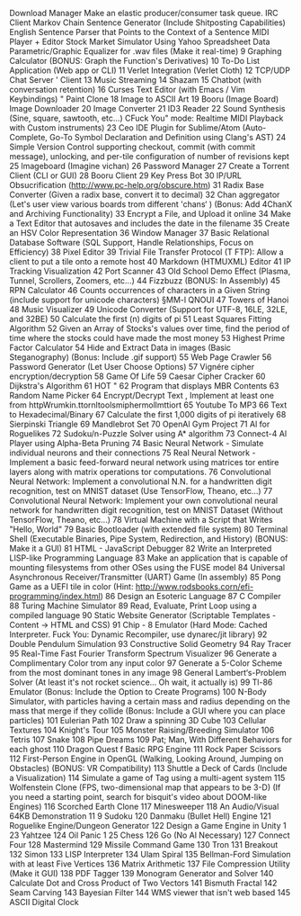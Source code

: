 Download Manager
Make an elastic producer/consumer task queue.
IRC Client
Markov Chain Sentence Generator
(Include Shitposting Capabilities)
English Sentence Parser that Points to the Context of a Sentence
MIDI Player + Editor
Stock Market Simulator Using Yahoo Spreadsheet Data
Parametric/Graphic Equalizer for .wav files
(Make it real-time)
9 Graphing Calculator
(BONUS: Graph the Function's Derivatives)
10 To-Do List Application
(Web app or CLI)
11 Verlet Integration
(Verlet Cloth)
12 TCP/UDP Chat Server ' Client
13 Music Streaming
14 Shazam
15 Chatbot
(with conversation retention)
16 Curses Text Editor
(with Emacs / Vim Keybindings)
" Paint Clone
18 Image to ASCII Art
19 Booru (Image Board) Image Downloader
20 Image Converter
21 ID3 Reader
22 Sound Synthesis (Sine, square, sawtooth, etc...)
CFuck You" mode: Realtime MIDI Playback with Custom instruments)
23 Ceo IDE Plugin for Sublime/Atom (Auto-Complete, Go-To Symbol
Declaration and Definition using Clang's AST)
24 Simple Version Control supporting checkout, commit
(with commit message), unlocking, and per-tile
configuration of number of revisions kept
25 lmageboard (Imagine vichan)
26 Password Manager
27 Create a Torrent Client (CLI or GUI)
28 Booru Client
29 Key Press Bot
30 lP/URL Obsucrification
(http://www.pc-help.org/obscure.htm)
31 Radix Base Converter (Given a radix base, convert it to decimal)
32 Chan aggregator (Let's user view various boards trom different 'chans‘ )
(Bonus: Add 4ChanX and Archiving Functionality)
33 Encrypt a File, and Upload it online
34 Make a Text Editor that autosaves and includes the date in the filename
35 Create an HSV Color Representation
36 Window Manager
37 Basic Relational Database Software
(SQL Support, Handle Relationships, Focus on Efficiency)
38 Pixel Editor
39 Trivial File Transfer Protocol (T FTP):
Allow a client to put a tile onto a remote host
40 Markdown (HTMUXML) Editor
41 IP Tracking Visualization
42 Port Scanner
43 Old School Demo Effect (Plasma, Tunnel, Scrollers, Zoomers, etc...)
44 Fizzbuzz
(BONUS: In Assembly)
45 RPN Calculator
46 Counts occurrences of characters in a Given String
(include support for unicode characters)
§MM-l
QNOUI
47 Towers of Hanoi
48 Music Visualizer
49 Unicode Converter
(Support for UTF-8, 16LE, 32LE, and 32BE)
50 Calculate the first (n) digits of pi
51 Least Squares Fitting Algorithm
52 Given an Array of Stocks's values over time, find the
period of time where the stocks could have made the most money
53 Highest Prime Factor Calculator
54 Hide and Extract Data in images (Basic Steganography)
(Bonus: Include .gif support)
55 Web Page Crawler
56 Password Generator (Let User Choose Options)
57 Vignére cipher encryption/decryption
58 Game Of Life
59 Caesar Cipher Cracker
60 Dijkstra's Algorithm
61 HOT "
62 Program that displays MBR Contents
63 Random Name Picker
64 Encrypt/Decrypt Text , Implement at least one from
httpWrumkin.ttornltoolsmiphermollmttiort
65 Youtube To MP3
66 Text to Hexadecimal/Binary
67 Calculate the first 1,000 digits of pi iteratively
68 Sierpinski Triangle
69 Mandlebrot Set
70 OpenAl Gym Project
71 Al for Roguelikes
72 Sudoku/n-Puzzle Solver using A* algorithm
73 Connect-4 Al Player using Alpha-Beta Pruning
74 Basic Neural Network - Simulate individual neurons and their connections
75 Real Neural Network - Implement a basic feed-forward neural network
using matrices tor entire layers along with matrix operations tor computations.
76 Convolutional Neural Network: Implement a convolutional N.N.
for a handwritten digit recognition, test on MNIST dataset
(Use TensorFlow, Theano, etc...)
77 Convolutional Neural Network: Implement your own convolutional
neural network for handwritten digit recognition, test on MNIST Dataset
(Without TensorFlow, Theano, etc...)
78 Virtual Machine with a Script that Writes "Hello, World"
79 Basic Bootloader
(with extended file system)
80 Terminal Shell (Executable Binaries, Pipe System, Redirection, and History)
(BONUS: Make it a GUI)
81 HTML - JavaScript Debugger
82 Write an Interpreted LISP-like Programming Language
83 Make an application that is capable of mounting filesystems
from other OSes using the FUSE model
84 Universal Asynchronous Receiver/Transmitter (UART) Game
(In assembly)
85 Pong Game as a UEFI tile in color
(Hint: http://www.rodsbooks.corn/efi-programming/index.html)
86 Design an Esoteric Language
87 C Compiler
88 Turing Machine Simulator
89 Read, Evaluate, Print Loop using a compiled language
90 Static Website Generator (Scriptable Templates - Content -> HTML and CSS)
91 Chip - 8 Emulator
(Hard Mode: Cached Interpreter. Fuck You:
Dynamic Recompiler, use dynarec/jit library)
92 Double Pendulum Simulation
93 Constructive Solid Geometry
94 Ray Tracer
95 Real-Time Fast Fourier Transform Spectrum Visualizer
96 Generate a Complimentary Color trom any input color
97 Generate a 5-Color Scheme from the most dominant tones in any image
98 General Lambert‘s-Problem Solver
(At least it's not rocket science... Oh wait, it actually is)
99 Tl-86 Emulator
(Bonus: Include the Option to Create Programs)
100 N-Body Simulator, with particles having a certain mass and
radius depending on the mass that merge if they collide
(Bonus: Include a GUI where you can place particles)
101 Eulerian Path
102 Draw a spinning 3D Cube
103 Cellular Textures
104 Knight's Tour
105 Monster Raising/Breeding Simulator
106 Tetris
107 Snake
108 Pipe Dreams
109 Pat; Man, With Different Behaviors for each ghost
110 Dragon Quest f Basic RPG Engine
111 Rock Paper Scissors
112 First-Person Engine in OpenGL (Walking, Looking Around,
Jumping on Obstacles)
(BONUS: VR Compatibility)
113 Shuttle a Deck of Cards
(Include a Visualization)
114 Simulate a game of Tag using a multi-agent system
115 Wolfenstein Clone (FPS, two-dimensional map that appears to be 3-D)
(If you need a starting point, search for bisquit's
video about DOOM-like Engines)
116 Scorched Earth Clone
117 Minesweeper
118 An Audio/Visual 64KB Demonstration
11 9 Sudoku
120 Danmaku (Bullet Hell) Engine
121 Roguelike Engine/Dungeon Generator
122 Design a Game Engine in Unity
1 23 Yahtzee
124 Oil Panic
1 25 Chess
126 Go (No Al Necessary)
127 Connect Four
128 Mastermind
129 Missile Command Game
130 Tron
131 Breakout
132 Simon
133 LISP Interpreter
134 Ulam Spiral
135 Bellman-Ford Simulation with at least Five Vertices
136 Matrix Arithmetic
137 File Compression Utility (Make it GUI)
138 PDF Tagger
139 Monogram Generator and Solver
140 Calculate Dot and Cross Product of Two Vectors
141 Bismuth Fractal
142 Seam Carving
143 Bayesian Filter
144 WMS viewer that isn't web based
145 ASCII Digital Clock
